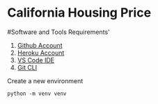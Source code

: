 # California Housing Price
#Software and Tools Requirements'

1. [Github Account](https://github.com)
2. [Heroku Account](https://heroku.com) 
3. [VS Code IDE](https://code.visualstudio.com)
4. [Git CLI](https://git-scm.com/book/en/v2/Getting-Started-The-Command-Line)


Create a new environment

```
python -m venv venv
```

